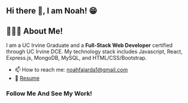 ## Hi there 👋, I am Noah! 😁

## 🙋🏻‍♂️ About Me!

I am a UC Irvine Graduate and a <strong>Full-Stack Web Developer</strong> certified through UC Irvine DCE. My technology stack includes Javascript, React, Express.js, MongoDB, MySQL, and HTML/CSS/Bootstrap.

- 📫 How to reach me: <a href="mailto:noahfajarda1@gmail.com" target="_blank">noahfajarda1@gmail.com</a>
- 📝 <a target="_blank" href="https://www.linkedin.com/in/noah-fajarda/overlay/1635528997591/single-media-viewer/?profileId=ACoAADRi9VUBqCtvzRDc6m5Gw1VptpAsoClsVyI">Resume</a>

### Follow Me And See My Work!
